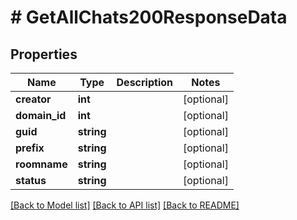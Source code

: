 # # GetAllChats200ResponseData

## Properties

Name | Type | Description | Notes
------------ | ------------- | ------------- | -------------
**creator** | **int** |  | [optional]
**domain_id** | **int** |  | [optional]
**guid** | **string** |  | [optional]
**prefix** | **string** |  | [optional]
**roomname** | **string** |  | [optional]
**status** | **string** |  | [optional]

[[Back to Model list]](../../README.md#models) [[Back to API list]](../../README.md#endpoints) [[Back to README]](../../README.md)
